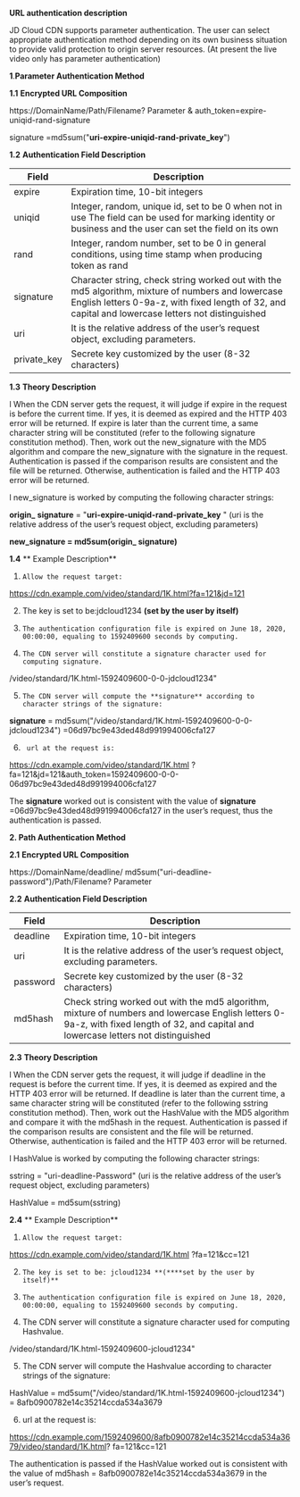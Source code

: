 **URL authentication description**

JD Cloud CDN supports parameter authentication. The user can select appropriate authentication method depending on its own business situation to provide valid protection to origin server resources. (At present the live video only has parameter authentication)

**1**.**Parameter Authentication Method**

**1.1**   **Encrypted URL Composition**

https://DomainName/Path/Filename? Parameter & auth_token=expire-uniqid-rand-signature

signature =md5sum("**uri-expire-uniqid-rand-private_key**")

**1.2**   **Authentication Field Description**

| **Field**    | **Description**                                                     |
| ----------- | ------------------------------------------------------------ |
| expire      | Expiration time, 10-bit integers                                     |
| uniqid      | Integer, random, unique id, set to be 0 when not in use The field can be used for marking identity or business and the user can set the field on its own |
| rand        | Integer, random number, set  to be 0 in general conditions, using time stamp when producing token as rand |
| signature   | Character string, check string worked out with the md5 algorithm, mixture of numbers and lowercase English letters 0-9a-z, with fixed length of 32, and capital and lowercase letters not distinguished |
| uri         | It is the relative address of the user’s request object, excluding parameters.                       |
| private_key | Secrete key customized by the user (8-32 characters)                             |

**1.3**   **Theory Description**

l  When the CDN server gets the request, it will judge if expire in the request is before the current time. If yes, it is deemed as expired and the HTTP 403 error will be returned. If expire is later than the current time, a same character string will be constituted (refer to the following signature constitution method). Then, work out the new_signature with the MD5 algorithm and compare the new_signature with the signature in the request. Authentication is passed if the comparison results are consistent and the file will be returned. Otherwise, authentication is failed and the HTTP 403 error will be returned.

l  new_signature  is worked by computing the following character strings:

**origin_** **signature** = "**uri-expire-uniqid-rand-private_key** " (uri is the relative address of the user’s request object, excluding parameters)

**new_signature = md5sum(origin_ signature)**

**1.4**   ** Example Description**

1.     Allow the request target:

https://cdn.example.com/video/standard/1K.html?fa=121&jd=121

2. The key is set to be:jdcloud1234 **(set by the user by itself)**

3.     The authentication configuration file is expired on June 18, 2020, 00:00:00, equaling to 1592409600 seconds by computing.

4.     The CDN server will constitute a signature character used for computing signature.

/video/standard/1K.html-1592409600-0-0-jdcloud1234"

5.     The CDN server will compute the **signature** according to character strings of the signature:

**signature** = md5sum("/video/standard/1K.html-1592409600-0-0-jdcloud1234") =06d97bc9e43ded48d991994006cfa127

6.      url at the request is:

https://cdn.example.com/video/standard/1K.html ?fa=121&jd=121&auth_token=1592409600-0-0-06d97bc9e43ded48d991994006cfa127

The **signature** worked out is consistent with the value of **signature** =06d97bc9e43ded48d991994006cfa127 in the user’s request, thus the authentication is passed.

**2. Path Authentication Method**

**2.1**   **Encrypted URL Composition**

https://DomainName/deadline/ md5sum("uri-deadline-password")/Path/Filename? Parameter

**2.2**   **Authentication Field Description**

| **Field** | **Description**                                                     |
| -------- | ------------------------------------------------------------ |
| deadline | Expiration time, 10-bit integers                                     |
| uri      | It is the relative address of the user’s request object, excluding parameters.                       |
| password | Secrete key customized by the user (8-32 characters)                               |
| md5hash  | Check string worked out with the md5 algorithm, mixture of numbers and lowercase English letters 0-9a-z, with fixed length of 32, and capital and lowercase letters not distinguished |

**2.3**   **Theory Description**

l  When the CDN server gets the request, it will judge if deadline in the request is before the current time. If yes, it is deemed as expired and the HTTP 403 error will be returned. If deadline is later than the current time, a same character string will be constituted (refer to the following sstring constitution method). Then, work out the HashValue with the MD5 algorithm and compare it with the md5hash in the request. Authentication is passed if the comparison results are consistent and the file will be returned. Otherwise, authentication is failed and the HTTP 403 error will be returned.

l  HashValue is worked by computing the following character strings:

sstring = "uri-deadline-Password" (uri is the relative address of the user’s request object, excluding parameters)

HashValue = md5sum(sstring)

**2.4**   ** Example Description**

1.     Allow the request target:

https://cdn.example.com/video/standard/1K.html ?fa=121&cc=121

2.     The key is set to be: jcloud1234 **(****set by the user by itself)**

3.     The authentication configuration file is expired on June 18, 2020, 00:00:00, equaling to 1592409600 seconds by computing.

4.  The CDN server will constitute a signature character used for computing Hashvalue.

/video/standard/1K.html-1592409600-jcloud1234"

5.  The CDN server will compute the Hashvalue according to character strings of the signature:

HashValue = md5sum("/video/standard/1K.html-1592409600-jcloud1234") = 8afb0900782e14c35214ccda534a3679

6. url at the request is:

https://cdn.example.com/1592409600/8afb0900782e14c35214ccda534a3679/video/standard/1K.html? fa=121&cc=121

The authentication is passed if the HashValue worked out is consistent with the value of md5hash = 8afb0900782e14c35214ccda534a3679 in the user’s request.

 